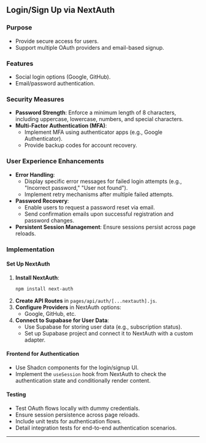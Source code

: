 ## Login/Sign Up via NextAuth

### Purpose

- Provide secure access for users.
- Support multiple OAuth providers and email-based signup.

### Features

- Social login options (Google, GitHub).
- Email/password authentication.

### Security Measures

- **Password Strength**: Enforce a minimum length of 8 characters, including uppercase, lowercase, numbers, and special characters.
- **Multi-Factor Authentication (MFA)**:
  - Implement MFA using authenticator apps (e.g., Google Authenticator).
  - Provide backup codes for account recovery.

### User Experience Enhancements

- **Error Handling**:
  - Display specific error messages for failed login attempts (e.g., "Incorrect password," "User not found").
  - Implement retry mechanisms after multiple failed attempts.
- **Password Recovery**:
  - Enable users to request a password reset via email.
  - Send confirmation emails upon successful registration and password changes.
- **Persistent Session Management**: Ensure sessions persist across page reloads.

### Implementation

#### Set Up NextAuth

1. **Install NextAuth**: 
    ```bash
    npm install next-auth
    ```
2. **Create API Routes** in `pages/api/auth/[...nextauth].js`.
3. **Configure Providers** in NextAuth options:
    - Google, GitHub, etc.
4. **Connect to Supabase for User Data**:
    - Use Supabase for storing user data (e.g., subscription status).
    - Set up Supabase project and connect it to NextAuth with a custom adapter.

#### Frontend for Authentication

- Use Shadcn components for the login/signup UI.
- Implement the `useSession` hook from NextAuth to check the authentication state and conditionally render content.

#### Testing

- Test OAuth flows locally with dummy credentials.
- Ensure session persistence across page reloads.
- Include unit tests for authentication flows.
- Detail integration tests for end-to-end authentication scenarios.

---
